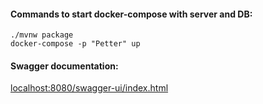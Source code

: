#### Commands to start docker-compose with server and DB: 
```console
./mvnw package  
docker-compose -p "Petter" up
```
#### Swagger documentation:
<localhost:8080/swagger-ui/index.html>